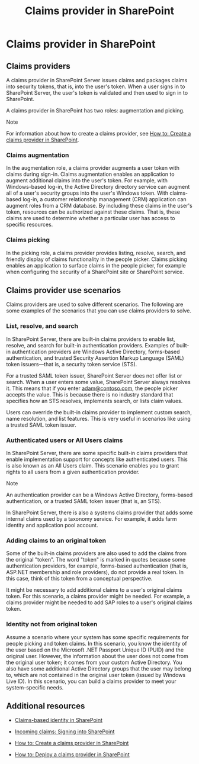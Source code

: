 ﻿---
title: Claims provider in SharePoint
ms.date: 09/25/2017
ms.prod: sharepoint
ms.assetid: 5918d5b6-5fd6-4f41-9473-a15b1491d056
---


# Claims provider in SharePoint

## Claims providers

A claims provider in SharePoint Server issues claims and packages claims into security tokens, that is, into the user's token. When a user signs in to SharePoint Server, the user's token is validated and then used to sign in to SharePoint.
  
    
    
A claims provider in SharePoint has two roles: augmentation and picking.
  
> [!NOTE]
> For information about how to create a claims provider, see  [How to: Create a claims provider in SharePoint](how-to-create-a-claims-provider-in-sharepoint.md). 
  
    
    


### Claims augmentation

In the augmentation role, a claims provider augments a user token with claims during sign-in. Claims augmentation enables an application to augment additional claims into the user's token. For example, with Windows-based log-in, the Active Directory directory service can augment all of a user's security groups into the user's Windows token. With claims-based log-in, a customer relationship management (CRM) application can augment roles from a CRM database. By including these claims in the user's token, resources can be authorized against these claims. That is, these claims are used to determine whether a particular user has access to specific resources.
  
    
    

### Claims picking

In the picking role, a claims provider provides listing, resolve, search, and friendly display of claims functionality in the people picker. Claims picking enables an application to surface claims in the people picker, for example when configuring the security of a SharePoint site or SharePoint service. 
  
    
    

## Claims provider use scenarios

Claims providers are used to solve different scenarios. The following are some examples of the scenarios that you can use claims providers to solve.
  
    
    

### List, resolve, and search

In SharePoint Server, there are built-in claims providers to enable list, resolve, and search for built-in authentication providers. Examples of built-in authentication providers are Windows Active Directory, forms-based authentication, and trusted Security Assertion Markup Language (SAML) token issuers—that is, a security token service (STS). 
  
    
    
For a trusted SAML token issuer, SharePoint Server does not offer list or search. When a user enters some value, SharePoint Server always resolves it. This means that if you enter adam@contoso.com, the people picker accepts the value. This is because there is no industry standard that specifies how an STS resolves, implements search, or lists claim values.
  
    
    
Users can override the built-in claims provider to implement custom search, name resolution, and list features. This is very useful in scenarios like using a trusted SAML token issuer.
  
    
    

### Authenticated users or All Users claims

In SharePoint Server, there are some specific built-in claims providers that enable implementation support for concepts like authenticated users. This is also known as an All Users claim. This scenario enables you to grant rights to all users from a given authentication provider.
  
> [!NOTE]
> An authentication provider can be a Windows Active Directory, forms-based authentication, or a trusted SAML token issuer (that is, an STS). 
  
    
    

In SharePoint Server, there is also a systems claims provider that adds some internal claims used by a taxonomy service. For example, it adds farm identity and application pool account.
  
    
    

### Adding claims to an original token

Some of the built-in claims providers are also used to add the claims from the original "token". The word "token" is marked in quotes because some authentication providers, for example, forms-based authentication (that is, ASP.NET membership and role providers), do not provide a real token. In this case, think of this token from a conceptual perspective.
  
    
    
It might be necessary to add additional claims to a user's original claims token. For this scenario, a claims provider might be needed. For example, a claims provider might be needed to add SAP roles to a user's original claims token.
  
    
    

### Identity not from original token

Assume a scenario where your system has some specific requirements for people picking and token claims. In this scenario, you know the identity of the user based on the Microsoft .NET Passport Unique ID (PUID) and the original user. However, the information about the user does not come from the original user token; it comes from your custom Active Directory. You also have some additional Active Directory groups that the user may belong to, which are not contained in the original user token (issued by Windows Live ID). In this scenario, you can build a claims provider to meet your system-specific needs.
  
    
    

## Additional resources
<a name="bk_addresources"> </a>


-  [Claims-based identity in SharePoint](claims-based-identity-in-sharepoint.md)
    
  
-  [Incoming claims: Signing into SharePoint](incoming-claims-signing-into-sharepoint.md)
    
  
-  [How to: Create a claims provider in SharePoint](how-to-create-a-claims-provider-in-sharepoint.md)
    
  
-  [How to: Deploy a claims provider in SharePoint](how-to-deploy-a-claims-provider-in-sharepoint.md)
    
  

